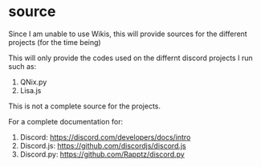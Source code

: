 # source
Since I am unable to use Wikis, this will provide sources for the different projects (for the time being)

This will only provide the codes used on the differnt discord projects I run such as:
1. QNix.py
2. Lisa.js

This is not a complete source for the projects. 

For a complete documentation for:
1. Discord: https://discord.com/developers/docs/intro
2. Discord.js: https://github.com/discordjs/discord.js
3. Discord.py: https://github.com/Rapptz/discord.py
